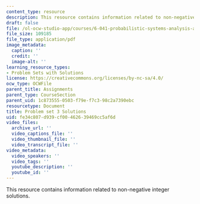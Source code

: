 ```yaml
---
content_type: resource
description: This resource contains information related to non-negative integer solutions.
draft: false
file: /ol-ocw-studio-app/courses/6-041-probabilistic-systems-analysis-and-applied-probability-fall-2010/fe34c807d939cf00462639469cc5af6d_MIT6_041F10_assn03_sol.pdf
file_size: 109185
file_type: application/pdf
image_metadata:
  caption: ''
  credit: ''
  image-alt: ''
learning_resource_types:
- Problem Sets with Solutions
license: https://creativecommons.org/licenses/by-nc-sa/4.0/
ocw_type: OCWFile
parent_title: Assignments
parent_type: CourseSection
parent_uid: 1c873555-0503-f79e-f7c3-98c2a7390ebc
resourcetype: Document
title: Problem set 3 Solutions
uid: fe34c807-d939-cf00-4626-39469cc5af6d
video_files:
  archive_url: ''
  video_captions_file: ''
  video_thumbnail_file: ''
  video_transcript_file: ''
video_metadata:
  video_speakers: ''
  video_tags: ''
  youtube_description: ''
  youtube_id: ''
---
```

This resource contains information related to non-negative integer solutions.